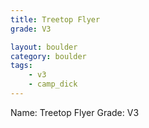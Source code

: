 ```yaml
---
title: Treetop Flyer
grade: V3

layout: boulder
category: boulder
tags:
    - v3
    - camp_dick
---
```


Name: Treetop Flyer
Grade: V3
